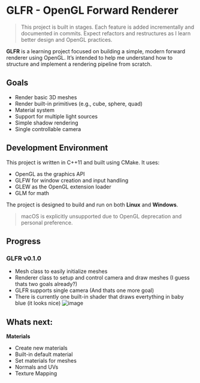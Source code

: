 # GLFR - OpenGL Forward Renderer
> This project is built in stages. Each feature is added incrementally and documented in commits. Expect refactors and restructures as I learn better design and OpenGL practices.

**GLFR** is a learning project focused on building a simple, modern forward renderer using OpenGL. It’s intended to help me understand how to structure and implement a rendering pipeline from scratch.

## Goals
- Render basic 3D meshes
- Render built-in primitives (e.g., cube, sphere, quad)
- Material system
- Support for multiple light sources
- Simple shadow rendering
- Single controllable camera

## Development Environment

This project is written in C++11 and built using CMake. It uses:
- OpenGL as the graphics API
- GLFW for window creation and input handling
- GLEW as the OpenGL extension loader
- GLM for math
  
The project is designed to build and run on both **Linux** and **Windows**.

> macOS is explicitly unsupported due to OpenGL deprecation and personal preference.

## Progress
### GLFR v0.1.0
- Mesh class to easily initialize meshes
- Renderer class to setup and control camera and draw meshes (I guess thats two goals already?)
- GLFR supports single camera (And thats one more goal)
- There is currently one built-in shader that draws evertything in baby blue (it looks nice)
![image](https://github.com/user-attachments/assets/d69cf779-8ddf-43ee-9317-0fa5bfb9f145)
## Whats next:
**Materials**
- Create new materials
- Built-in default material
- Set materials for meshes
- Normals and UVs
- Texture Mapping
